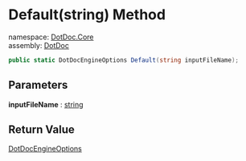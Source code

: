 ﻿# Default\(string\) Method

namespace: [DotDoc\.Core](../../DotDoc.Core.md)<br />
assembly: [DotDoc](../../../DotDoc.md)



```csharp
public static DotDocEngineOptions Default(string inputFileName);
```

## Parameters

__inputFileName__ : [string](https://docs.microsoft.com/dotnet/api/System.String)



## Return Value

[DotDocEngineOptions](../../../DotDoc/DotDoc.Core/DotDocEngineOptions.md)



